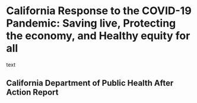 # California Response to the COVID-19 Pandemic: Saving live, Protecting the economy, and Healthy equity for all

text

## California Department of Public Health After Action Report
